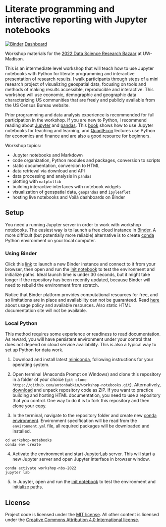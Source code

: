 # Literate programming and interactive reporting with Jupyter notebooks

[![Binder](https://mybinder.org/badge_logo.svg)](https://mybinder.org/v2/gh/antonbabkin/workshop-notebooks/HEAD?urlpath=lab)
[Dashboard](https://mybinder.org/v2/gh/antonbabkin/workshop-notebooks/HEAD?urlpath=voila%2Frender%2Fnbs%2Fdashboard.ipynb)

Workshop materials for the [2022 Data Science Research Bazaar](https://datascience.wisc.edu/data-science-research-bazaar/) at UW-Madison.

This is an intermediate level workshop that will teach how to use Jupyter notebooks with Python for literate programming and interactive presentation of research results. I  walk participants through steps of a mini research project of visualizing geospatial data, focusing on tools and methods of making results accessible, reproducible and interactive. This workshop will use economic, demographic and geographic data characterizing US communities that are freely and publicly available from the US Census Bureau website.

Prior programming and data analysis experience is recommended for full participation in the workshop. If you are new to Python, I recommend reading about [Jupyter](https://jupyter.org/) and [pandas](https://pandas.pydata.org/). This [book](https://jupyter4edu.github.io/jupyter-edu-book/) shows how to use Jupyter notebooks for teaching and learning, and [QuantEcon](https://quantecon.org/lectures/) lectures use Python for economics and finance and are also a good resource for beginners.

Workshop topics: 
- Jupyter notebooks and Markdown
- code organization, Python modules and packages, conversion to scripts
- static documentation, conversion to HTML
- data retrieval via download and API
- data processing and analysis in `pandas`
- plotting with `matplotlib`
- building interactive interfaces with notebook widgets
- visualization of geospatial data, `geopandas` and `ipyleaflet`
- hosting live notebooks and Voilà dashboards on Binder


## Setup

You need a running Jupyter server in order to work with workshop notebooks. The easiest way is to launch a free cloud instance in [Binder](https://mybinder.org/). A more difficult (but potentially more reliable) alternative is to create [conda](https://docs.conda.io/en/latest/) Python environment on your local computer.

### Using Binder

Click this [link](https://mybinder.org/v2/gh/antonbabkin/workshop-notebooks/HEAD?urlpath=lab) to launch a new Binder instance and connect to it from your browser, then open and run the [init notebook](nbs/__init__.ipynb) to test the environment and initialize paths. Ideal launch time is under 30 seconds, but it might take longer if the repository has been recently updated, because Binder will need to rebuild the environment from scratch.

Notice that Binder platform provides computational resources for free, and so limitations are in place and availability can not be guaranteed. Read [here](https://mybinder.readthedocs.io/en/latest/about/about.html#using-the-mybinder-org-service) about usage policy and available resources. Also static HTML documentation site will not be available.


### Local Python

This method requires some experience or readiness to read documentation. As reward, you will have persistent environment under your control that does not depend on cloud service availability. This is also a typical way to set up Python for data work.

1. Download and install latest [miniconda](https://docs.conda.io/en/latest/miniconda.html), following instructions for your operating system.

2. Open terminal (Anaconda Prompt on Windows) and clone this repository in a folder of your choice (`git clone https://github.com/antonbabkin/workshop-notebooks.git`). Alternatively, [download](https://github.com/antonbabkin/workshop-notebooks/archive/refs/heads/main.zip) and unpack repository code as ZIP. If you want to practice building and hosting HTML documentation, you need to use a repository that you control. One way to do it is to fork this repository and then clone your copy.

3. In the terminal, navigate to the repository folder and create new [conda environment](https://conda.io/projects/conda/en/latest/user-guide/tasks/manage-environments.html#creating-an-environment-from-an-environment-yml-file). Environment specification will be read from the `environment.yml` file, all required packages will be downloaded and installed.
```
cd workshop-notebooks
conda env create
```

4. Activate the environment and start JupyterLab server. This will start a new Jupyter server and open Jupyter interface in browser window.
```
conda activate workshop-nbs-2022
jupyter lab
```

5. In Jupyter, open and run the [init notebook](nbs/__init__.ipynb) to test the environment and initialize paths.


## License

Project code is licensed under the [MIT license](LICENSE.md). All other content is licensed under the [Creative Commons Attribution 4.0 International license](https://creativecommons.org/licenses/by/4.0/).
